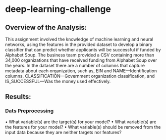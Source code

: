 # deep-learning-challenge

## Overview of the Analysis:

This assignment involved the knowledge of machine learning and neural networks, using the features in the provided dataset to develop a binary classifier that can predict whether applicants will be successful if funded by Alphabet Soup. The business team provided a CSV containing more than 34,000 organizations that have received funding from Alphabet Soup over the years. In the dataset there are a number of columns that capture metadata about each organization, such as, EIN and NAME—Identification columns, CLASSIFICATION—Government organization classification, and IS_SUCCESSFUL—Was the money used effectively.

## Results:

### Dats Preprocessing
•	What variable(s) are the target(s) for your model?
•	What variable(s) are the features for your model?
•	What variable(s) should be removed from the input data because they are neither targets nor features?


